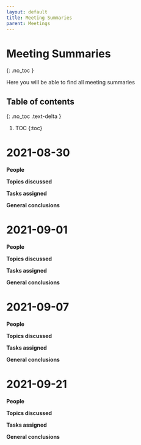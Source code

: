 ```yaml
---
layout: default
title: Meeting Summaries
parent: Meetings
---
```





# Meeting Summaries
{: .no_toc }

Here you will be able to find all meeting summaries

## Table of contents
{: .no_toc .text-delta }

1. TOC
{:toc}

# 2021-08-30

**People**

**Topics discussed**

**Tasks assigned**

**General conclusions**

# 2021-09-01

**People**

**Topics discussed**

**Tasks assigned**

**General conclusions**

# 2021-09-07

**People**

**Topics discussed**

**Tasks assigned**

**General conclusions**


# 2021-09-21

**People**

**Topics discussed**

**Tasks assigned**

**General conclusions**
